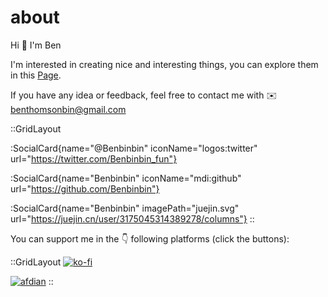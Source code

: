 # about

Hi :wave: I'm Ben

I'm interested in creating nice and interesting things, you can explore them in this <a href="https://benbinbin.com" target="_blank" class="text-blue-400 underline">Page</a>.

If you have any idea or feedback, feel free to contact me with :envelope: <a href="mailto:benthomsonbin@gmail.com" class="text-blue-400">benthomsonbin@gmail.com</a>

::GridLayout

:SocialCard{name="@Benbinbin" iconName="logos:twitter" url="https://twitter.com/Benbinbin_fun"}

:SocialCard{name="Benbinbin" iconName="mdi:github" url="https://github.com/Benbinbin"}

:SocialCard{name="Benbinbin" imagePath="juejin.svg" url="https://juejin.cn/user/3175045314389278/columns"}
::

You can support me in the :point_down: following platforms (click the buttons):

::GridLayout
[![ko-fi](/donate-banner/kofi.svg)](https://ko-fi.com/benbinbin)

[![afdian](/donate-banner/afdian.svg)](https://afdian.net/a/benbinbin)
::